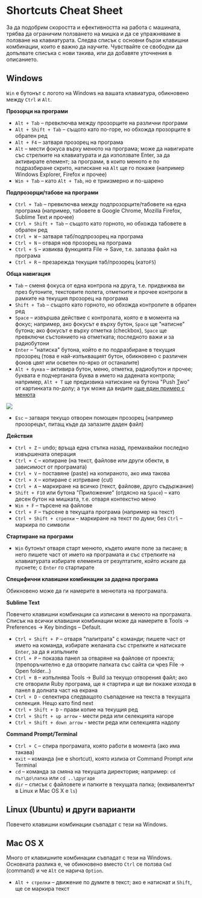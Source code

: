 # Shortcuts Cheat Sheet

За да подобрим скоростта и ефективността на работа с машината, трябва да ограничим ползването на мишка и да се упражняваме в ползване на клавиатурата. Следва списък с основни бързи клавишни комбинации, които е важно да научите. Чувствайте се свободни да допълвате списъка с нови такива, или да добавяте уточнения в описанието.

## Windows

`Win` е бутонът с логото на Windows на вашата клавиатура, обикновено между `Ctrl` и `Alt`.

**Прозорци на програми**

- `Alt + Tab` – превключва между прозорците на различни програми
- `Alt + Shift + Tab` – същото като по-горе, но обхожда прозорците в обратен ред
- `Alt + F4` – затваря прозорец на програма
- `Alt` – мести фокуса върху менюто на програма; може да навигирате със стрелките на клавиатурата и да използвате Enter, за да активирате елемент; за програми, в които менюто е по подразбиране скрито, натискане на `Alt` ще го покаже (например Windows Explorer, Firefox и прочее)
- `Win + Tab` – като `Alt + Tab`, но е триизмерно и по-шарено

**Подпрозорци/табове на програми**

- `Ctrl + Tab` – превключва между подпрозорците/табовете на една програма (например, табовете в Google Chrome, Mozilla Firefox, Sublime Text и прочее)
- `Ctrl + Shift + Tab` – същото като горното, но обхожда табовете в обратен ред
- `Ctrl + W` – затваря таб/подпрозорец на програма
- `Ctrl + N` – отваря нов прозорец на програма
- `Ctrl + S` – извиква функцията File → Save, т.е. запазва файл на програма
- `Ctrl + R` – презарежда текущия таб/прозорец (като`F5`)

**Обща навигация**

- `Tab` – сменя фокуса от една контрола на друга, т.е. придвижва ви през бутоните, текстовите полета, отметките и прочее контроли в рамките на текущия прозорец на програма
- `Shift + Tab` – същото като горното, но обхожда контролите в обратен ред
- `Space` – извършва действие с контролата, която е в момента на фокус; например, ако фокусът е върху бутон, `Space` ще "натисне" бутона; ако фокусът е върху отметка (checkbox), `Space` ще превключи състоянието на отметката; последното важи и за радиобутони
- `Enter` – "натиска" бутона, който е по подразбиране в текущия прозорец (това е най-изпъкващият бутон, обикновено с различен фонов цвят или осветен по-ярко от останалите)
- `Alt + буква` – активира бутон, меню, отметка, радиобутон и прочее; буквата е подчертаната буква в името на дадената контрола; например, `Alt + Т`  ще предизвика натискане на бутона "Push <u>T</u>wo" от картинката по-долу; a тук може да видите [още един пример с менюта](http://upload.wikimedia.org/wikipedia/commons/e/e2/Firefoxshortcuts.png)

![](http://eclipsesource.com/blogs/wp-content/uploads/2013/03/mnemonics.png)

- `Esc` – затваря текущо отворен помощен прозорец (например прозорецът, питащ къде да запазите даден файл)

**Действия**

- `Ctrl + Z` – undo; връща една стъпка назад, премахвайки последно извършената операция
- `Ctrl + C` – копиране (на текст, файлове или други обекти, в зависимост от програмата)
- `Ctrl + V` – поставяне (paste) на копираното, ако има такова
- `Ctrl + X` – копиране с изтриване (cut)
- `Ctrl + A` – маркиране на всичко (текст, файлове, друго съдържание)
- `Shift + F10` или бутона "Приложение" (отдясно на `Space`) – като десен бутон на мишката, т.е. отваря контекстно меню
- `Win + F` – търсене на файлове
- `Ctrl + F` – търсене в текущата програма (например на текст)
- `Ctrl + Shift + стрелки` – маркиране на текст по думи; без `Ctrl` – маркира по символи

**Стартиране на програми**

- `Win` бутонът отваря старт менюто, където имате поле за писане; в него пишете част от името на програмата и със стрелките на клавиатурата избирате елемента от резултатите, който искате да пуснете; с `Enter` го стартирате

**Специфични клавишни комбинации за дадена програма**

Обикновено може да ги намерите в менютата на програмата.

**Sublime Text**

Повечето клавишни комбинации са изписани в менюто на програмата. Списък на всички клавишни комбинации може да намерите в Tools → Preferences → Key bindings – Default.

- `Ctrl + Shift + P` – отваря "палитрата" с команди; пишете част от името на команда, избирате желаната със стрелките и натискате `Enter`, за да я изпълните
- `Ctrl + P` – показва панел за отваряне на файлове от проекта; (препоръчително е да отворите папката със сайта си чрез File → Open folder...)
- `Ctrl + B` – изпълнява Tools → Build за текущо отворения файл; ако сте отворили Ruby програма, ще я стартира и ще ви покаже изхода в панел в долната част на екрана
- `Ctrl + D` - селектира следващото съвпадение на текста в текущата селекция. Нещо като find next
- `Ctrl + Shift + D` - прави копие на текущия ред
- `Ctrl + Shift + up arrow` - мести реда или селекцията нагоре
- `Ctrl + Shift + down arrow` - мести реда или селекцията надолу



**Command Prompt/Terminal**

- `Ctrl + C` – спира програмата, която работи в момента (ако има такава)
- `exit` – команда (не е shortcut), която излиза от Command Prompt или Terminal
- `cd` – команда за смяна на текущата директория; например: `cd път\до\папка` или `cd ..\другаде`
- `dir` – списък с файловете и папките в текущата папка; (еквивалентът в Linux и Mac OS X е `ls`)

## Linux (Ubuntu) и други варианти

Повечето клавишни комбинации съвпадат с тези на Windows.

## Mac OS X

Много от клавишните комбинации съвпадат с тези на Windows. Основната разлика е, че обикновено вместо `Ctrl` се ползва `Cmd` (command) и че `Alt` се нарича `Option`.

- `Alt + стрелки` – движение по думите в текст; ако е натиснат и `Shift`, ще се маркира текст
